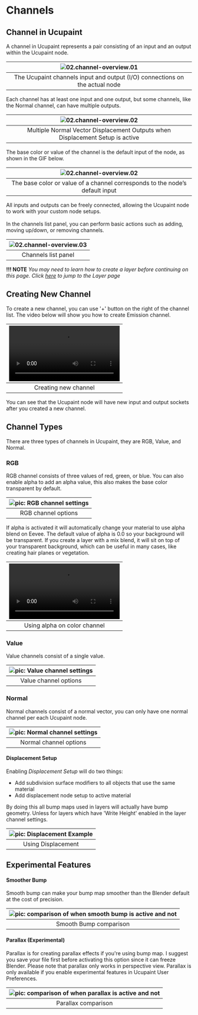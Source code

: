 # Channels

## Channel in Ucupaint

A channel in Ucupaint represents a pair consisting of an input and an output within the Ucupaint node. 

|![02.channel-overview.01](./source/02.channel-overview.01.1.png)|
|:--:|
|The Ucupaint channels input and output (I/O) connections on the actual node| {align=center}

Each channel has at least one input and one output, but some channels, like the Normal channel, can have multiple outputs.

|![02.channel-overview.02](./source/02.channel-overview.02.1.png)|
|:--:|
|Multiple Normal Vector Displacement Outputs when Displacement Setup is active| {align=center}

The base color or value of the channel is the default input of the node, as shown in the GIF below.

|![02.channel-overview.02](./source/02.channel-overview.02.2.gif)|
|:--:|
|The base color or value of a channel corresponds to the node’s default input| {align=center}

All inputs and outputs can be freely connected, allowing the Ucupaint node to work with your custom node setups.
<br/>
<br/>
In the channels list panel, you can perform basic actions such as adding, moving up/down, or removing channels.

|![02.channel-overview.03](./source/02.channel-overview.03.1.png)|
|:--:|
|Channels list panel| {align=center}

**!!! NOTE**
    *You may need to learn how to create a layer before continuing on this page. Click [here](../01.02.layer/#creating-new-layer-quick-guide) to jump to the Layer page*

## Creating New Channel

To create a new channel, you can use '+' button on the right of the channel list. The video below will show you how to create Emission channel.

<!-- TEMP OLD TEXT: You can create new channel by using the + button on the right of the chanels list, it will gives you channel type options, which are RGB, Value, and Normal.
For demonstration, let's try to create new channel that connect to emission socket on the principled bsdf.
Now the popup appears, if you already decided to connect it to principled bsdf, you don't have to manually name the channel, just choose emission on the dropdown, it will automatically set the name of your channel, and if you click ok, it will also connect the sockets. -->

|![type:video](./source/02.channel-overview.04.mp4)|
|:--:|
|Creating new channel| {align=center, width=100%}

You can see that the Ucupaint node will have new input and output sockets after you created a new channel.

## Channel Types
There are three types of channels in Ucupaint, they are RGB, Value, and Normal.

### RGB
RGB channel consists of three values of red, green, or blue. You can also enable alpha to add an alpha value, this also makes the base color transparent by default.

|![pic: RGB channel settings](./source/02.channel-overview.05.1.png)|
|:--:|
|RGB channel options| {align=center}

If alpha is activated it will automatically change your material to use alpha blend on Eevee. The default value of alpha is 0.0 so your background will be transparent.
If you create a layer with a mix blend, it will sit on top of your transparent background, which can be useful in many cases, like creating hair planes or vegetation.

|![type:video](./source/02.channel.06.mp4)|
|:--:|
|Using alpha on color channel| {align=center}

### Value
Value channels consist of a single value.

|![pic: Value channel settings](./source/02.channel-overview.07.1.png)|
|:--:|
|Value channel options| {align=center}

### Normal
Normal channels consist of a normal vector, you can only have one normal channel per each Ucupaint node.

|![pic: Normal channel settings](./source/02.channel.08.png)|
|:--:|
|Normal channel options| {align=center}


#### Displacement Setup
Enabling _Displacement Setup_ will do two things:

- Add subdivision surface modifiers to all objects that use the same material
- Add displacement node setup to active material

By doing this all bump maps used in layers will actually have bump geometry. Unless for layers which have 'Write Height' enabled in the layer channel settings.
<!-- Need more explanation -->

|![pic: Displacement Example](./source/02.channel.11.png)|
|:--:|
|Using Displacement| {align=center}

## Experimental Features

#### Smoother Bump
Smooth bump can make your bump map smoother than the Blender default at the cost of precision.

|![pic: comparison of when smooth bump is active and not](./source/02.channel.09.png)|
|:--:|
|Smooth Bump comparison| {align=center}

#### Parallax (Experimental)
Parallax is for creating parallax effects if you're using bump map. I suggest you save your file first before activating this option since it can freeze Blender. Please note that parallax only works in perspective view. Parallax is only available if you enable experimental features in Ucupaint User Preferences.

|![pic: comparison of when parallax is active and not](./source/02.channel.10.png)|
|:--:|
|Parallax comparison| {align=center}
